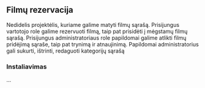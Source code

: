 ## Filmų rezervacija
Nedidelis projektėlis, kuriame galime matyti filmų sąrašą. Prisijungus vartotojo role galime rezervuoti filmą, taip pat prisidėti į mėgstamų filmų sąrašą.
Prisijungus administratoriaus role papildomai galime atlikti filmų pridėjimą sąraše, taip pat trynimą ir atnaujinimą. Papildomai administratorius gali sukurti,
ištrinti, redaguoti kategorijų sąrašą

### Instaliavimas
...
